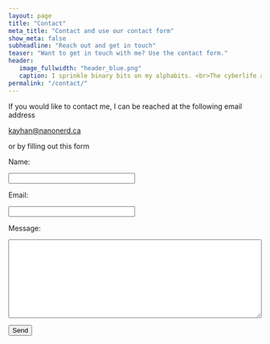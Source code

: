 ```yaml
---
layout: page
title: "Contact"
meta_title: "Contact and use our contact form"
show_meta: false
subheadline: "Reach out and get in touch"
teaser: "Want to get in touch with me? Use the contact form."
header:
   image_fullwidth: "header_blue.png"
   caption: I sprinkle binary bits on my alphabits. <br>The cyberlife and times of Kayhan B, digital librarian extraordinaire, podcaster and all around nice guy.
permalink: "/contact/"
---
```


If you would like to contact me, I can be reached at the following email address

[kayhan@nanonerd.ca](mailto:kayhan@nanonerd.ca)

or by filling out this form

<form action="http://getsimpleform.com/messages?form_api_token=547def66a46309c6e3ce77b88dddc31a" method="post">
  <!-- the redirect_to is optional, the form will redirect to the referrer on submission -->
  <input type='hidden' name='redirect_to' value='http://nanonerd.ca/thankyou' />
  <!-- all your input fields here.... -->
  <p>Name: </p>
  <p><input type='text' style="width: 50%;" name='name' /></p>
  <p>Email: </p>
  <p><input type="text" style="width: 50%;" name="contact" /></p>
  <p>Message: </p>
  <p><textarea name="message" style="width: 100%;" rows="10"></textarea></p>
  <p><input type='submit' value='Send' /></p>
</form>
